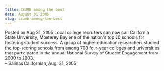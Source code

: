```yaml
---
title: CSUMB among the best
date: August 31 2005
slug: csumb-among-the-best
---
```


 



<span class="date">Posted on Aug 31, 2005    </span>
Local college recruiters can now call California State University,
Monterey Bay one of the nation&apos;s top 20 schools for fostering
student success. A group of higher-education researchers studied
the top-scoring schools from among 700 four-year colleges and
universities that participated in the annual National Survey of
Student Engagement from 2000 to 2003.<br>
&#x2013; Salinas Californian, Aug. 31, 2005<br/></br>




```
